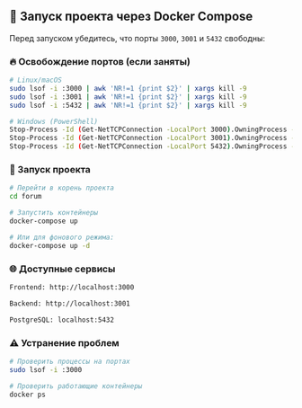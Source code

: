 ## 🐳 Запуск проекта через Docker Compose

Перед запуском убедитесь, что порты `3000`, `3001` и `5432` свободны:

### 🔥 Освобождение портов (если заняты)

```bash
# Linux/macOS
sudo lsof -i :3000 | awk 'NR!=1 {print $2}' | xargs kill -9
sudo lsof -i :3001 | awk 'NR!=1 {print $2}' | xargs kill -9
sudo lsof -i :5432 | awk 'NR!=1 {print $2}' | xargs kill -9

# Windows (PowerShell)
Stop-Process -Id (Get-NetTCPConnection -LocalPort 3000).OwningProcess -Force
Stop-Process -Id (Get-NetTCPConnection -LocalPort 3001).OwningProcess -Force
Stop-Process -Id (Get-NetTCPConnection -LocalPort 5432).OwningProcess -Force
```

### 🚀 Запуск проекта
```bash
# Перейти в корень проекта
cd forum

# Запустить контейнеры
docker-compose up

# Или для фонового режима:
docker-compose up -d
```

### 🌐 Доступные сервисы
```bash
Frontend: http://localhost:3000

Backend: http://localhost:3001

PostgreSQL: localhost:5432
```

### ⚠️ Устранение проблем
```bash
# Проверить процессы на портах
sudo lsof -i :3000

# Проверить работающие контейнеры
docker ps
```